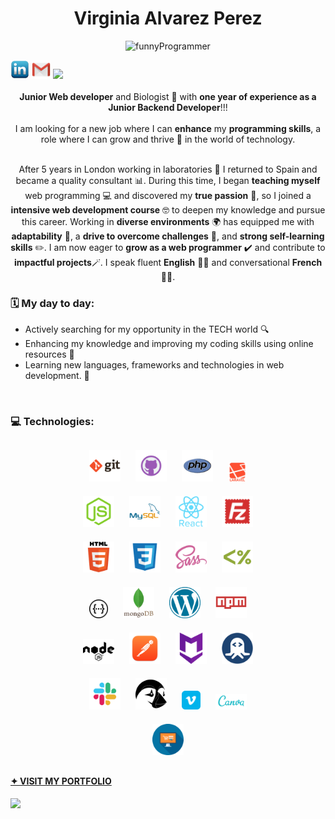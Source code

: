 <h1 align="center"> Virginia Alvarez Perez </h1> 


  <!-- <h2 align="center""> ** 🏜️ HI THERE!😎 **  </h2>-->
 
  <p align="center" >
    <img src="https://github.com/virchaca/virchaca/assets/139872250/d04701cd-2bb9-4752-8c8d-15f92d3fdb46" alt="funnyProgrammer" width="20%">
  </p> 

 <div>
   <a target="_blank" href="https://www.linkedin.com/in/virginia-alvarezperez/" rel="nofollow"><img src="./images/linkedin.png" alt="LinkedIn"  style="width: 30px" style="margin-right: 40px"></a> 
   <a target="_blank" href="mailto:virginia.alvarez82@gmail.com"><img src="./images/gmailR.png" alt="Gmail" style="width: 30px;"></a>
   <a target="_blank" href="https://virchaca.github.io/portfolio/"> <img style="width: 100px" src="https://github.com/user-attachments/assets/542da6b0-1897-4873-bab1-40cf8b45984c"></a>    
 </div>
 <br>

 

<!-- <a target="_blank" href="https://virchaca.github.io/portfolio/" style="color: green; text-decoration: none;">VISIT MY PORTFOLIO </a><span>✨</span>
<img src="./images/portfolio.png" alt="" style="width: 30px;">-->


<!-- 
<div> 
<h2 align="center">
  ** 🏜️ HI THERE!😎 ** </h2> <span >
  <img src="https://github.com/virchaca/virchaca/assets/139872250/d04701cd-2bb9-4752-8c8d-15f92d3fdb46" alt="funnyProgrammer" width="50%">
</span>
</div> -->
 

<div align="center">
<strong>Junior Web developer</strong> and Biologist 🍃  with <strong>one year of experience as a Junior Backend Developer</strong>!!! 
</div>
<br>
<div align="center">
I am looking for a new job where I can <strong>enhance</strong> my <strong>programming skills</strong>, a role where I can grow and thrive 🚀 in the world of technology. 
</div>
<br>

<p align="center" padding-inline="40px">
After 5 years in London working in laboratories 🧪 I returned to Spain and became a quality consultant 📊. During this time, I began <strong>teaching myself</strong> web programming 💻 and discovered my <strong>true passion</strong> 💚, so I joined a <strong> intensive web development course</strong> 🤓 to deepen my knowledge and pursue this career. 
Working in <strong>diverse environments</strong> 🌍 has equipped me with <strong>adaptability</strong> 🔄, a <strong>drive to overcome challenges</strong> 🚀, and <strong>strong self-learning skills</strong> ✏️.
I am now eager to <strong>grow as a web programmer</strong> ✔️ and contribute to <strong>impactful projects</strong>🪄. 
I speak fluent <strong>English</strong> 💂‍♀️  and conversational <strong>French</strong> 🧀🗼.
</p>


<h3>🗓️ My day to day: </h3>

- Actively searching for my opportunity in the TECH world 🔍 
- Enhancing my knowledge and improving my coding skills using online resources  🧠 
- Learning new languages, frameworks and technologies in web development. 🦾
 
<br>

<h3>💻 Technologies:</h3>

<div align="center" style="padding-inline: 80px; margin: 20px"> 
<img src="./images/git.png" alt="" style="width: 50px; padding: 10px">
<img src="./images/github.png" alt="" style="width: 50px; padding: 10px">
<img src="./images/php.png" alt="" style="width: 50px; padding: 10px">
<img src="./images/laravel.png" alt="" style="width: 30px; padding: 10px">
<img src="./images/js2.png" alt="" style="width: 50px; padding: 10px">
<img src="./images/mysql.png" alt="" style="width: 50px; padding: 10px">
<img src="./images/react_original_wordmark_logo_icon_146375.png" alt="" style="width: 50px; padding: 10px">
<img src="./images/filezilla.png" alt="" style="width: 50px; padding: 10px">
<img src="./images/html.png" alt="" style="width: 50px; padding: 10px">
<img src="./images/css.png" alt="" style="width: 50px; padding: 10px">
<img src="./images/sass.png" alt="" style="width: 50px; padding: 10px">
<img src="./images/ejs.png" alt="" style="width: 50px; padding: 10px">
<img src="./images/swagger.png" alt="" style="width: 30px; padding: 10px">
<img src="./images/mongodb.png" alt="" style="width: 50px; padding: 10px">
<img src="./images/wordpress.png" alt="" style="width: 50px; padding: 10px">
<img src="./images/npm.png" alt="" style="width: 50px; padding: 10px">
<img src="./images/node.png" alt="" style="width: 50px; padding: 10px">
<img src="./images/postman.png" alt="" style="width: 50px; padding: 10px">
<img src="./images/markdown.png" alt="" style="width: 50px; padding: 10px">
<img src="./images/rapidapi.png" alt="" style="width: 50px; padding: 10px">
<img src="./images/slack.png" alt="" style="width: 50px; padding: 10px">
<img src="./images/prestashop.png" alt="" style="width: 50px; color: green; padding: 10px">
<img src="./images/vimeo.png" alt="" style="width: 30px; padding: 10px">
<img src="./images/canva.png" alt="" style="width: 50px; padding: 10px"> 
<img src="./images/ecommerce.png" alt="" style="width: 50px; padding: 10px">
</div>


  #### [✦ VISIT MY PORTFOLIO](https://virchaca.github.io/portfolio/) 



<!--<h3> 🌐 Contact me:</h3>
  
####  🌐 Contact me on: <a target="_blank" href="https://www.linkedin.com/in/virginia-alvarezperez/" rel="nofollow"><img src="./images/linkedin.png" alt="LinkedIn"  style="width: 30px;"></a> <span> or </span> <a target="_blank" href="mailto:virginia.alvarez82@gmail.com"><img src="./images/gmailR.png" alt="Gmail" style="width: 20px;"></a>
<a target="_blank" href="mailto:virginia.alvarez82@gmail.com" color="green" text-decoration="none"><img src="./images/gmailR.png" alt="Gmail" style="width: 20px;"> virginia.alvarez82@gmail.com</a>-->

[![](https://visitcount.itsvg.in/api?id=virchaca&label=Profile%20Views&color=3&icon=2&pretty=true)](https://visitcount.itsvg.in)



<!-- 
<p align="right">
  <img src="https://github.com/virchaca/virchaca/assets/139872250/d04701cd-2bb9-4752-8c8d-15f92d3fdb46" alt="funnyProgrammer">
</p> -->
